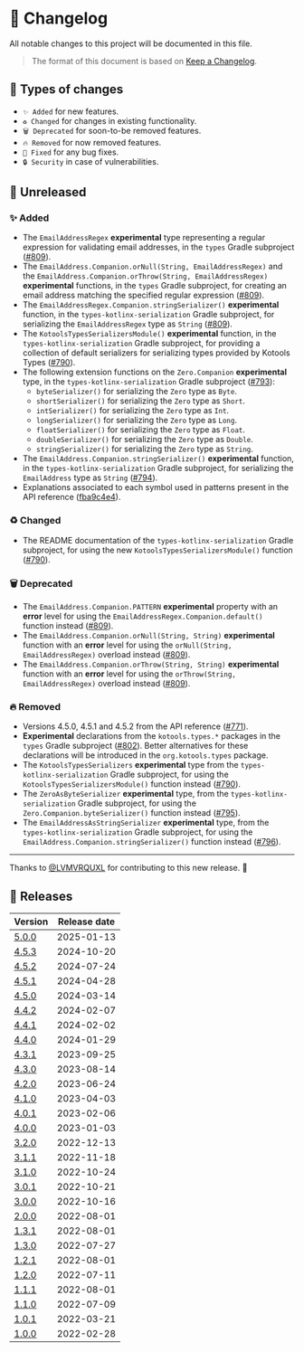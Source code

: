 # 🔄 Changelog

All notable changes to this project will be documented in this file.

> The format of this document is based on
> [Keep a Changelog](https://keepachangelog.com/en/1.1.0).

## 🤔 Types of changes

- `✨ Added` for new features.
- `♻️ Changed` for changes in existing functionality.
- `🗑️ Deprecated` for soon-to-be removed features.
- `🔥 Removed` for now removed features.
- `🐛 Fixed` for any bug fixes.
- `🔒 Security` in case of vulnerabilities.

## 🚧 Unreleased

### ✨ Added

- The `EmailAddressRegex` **experimental** type representing a regular
  expression for validating email addresses, in the `types` Gradle subproject
  ([#809]).
- The `EmailAddress.Companion.orNull(String, EmailAddressRegex)` and the
  `EmailAddress.Companion.orThrow(String, EmailAddressRegex)` **experimental**
  functions, in the `types` Gradle subproject, for creating an email address
  matching the specified regular expression ([#809]).
- The `EmailAddressRegex.Companion.stringSerializer()` **experimental**
  function, in the `types-kotlinx-serialization` Gradle subproject, for
  serializing the `EmailAddressRegex` type as `String` ([#809]).
- The `KotoolsTypesSerializersModule()` **experimental** function, in the
  `types-kotlinx-serialization` Gradle subproject, for providing a collection of
  default serializers for serializing types provided by Kotools Types ([#790]).
- The following extension functions on the `Zero.Companion` **experimental**
  type, in the `types-kotlinx-serialization` Gradle subproject ([#793]):
  - `byteSerializer()` for serializing the `Zero` type as `Byte`.
  - `shortSerializer()` for serializing the `Zero` type as `Short`.
  - `intSerializer()` for serializing the `Zero` type as `Int`.
  - `longSerializer()` for serializing the `Zero` type as `Long`.
  - `floatSerializer()` for serializing the `Zero` type as `Float`.
  - `doubleSerializer()` for serializing the `Zero` type as `Double`.
  - `stringSerializer()` for serializing the `Zero` type as `String`.
- The `EmailAddress.Companion.stringSerializer()` **experimental** function, in
  the `types-kotlinx-serialization` Gradle subproject, for serializing the
  `EmailAddress` type as `String` ([#794]).
- Explanations associated to each symbol used in patterns present in the API
  reference ([fba9c4e4]).

### ♻️ Changed

- The README documentation of the `types-kotlinx-serialization` Gradle
  subproject, for using the new `KotoolsTypesSerializersModule()` function
  ([#790]).

### 🗑️ Deprecated

- The `EmailAddress.Companion.PATTERN` **experimental** property with an
  **error** level for using the `EmailAddressRegex.Companion.default()` function
  instead ([#809]).
- The `EmailAddress.Companion.orNull(String, String)` **experimental** function
  with an **error** level for using the `orNull(String, EmailAddressRegex)`
  overload instead ([#809]).
- The `EmailAddress.Companion.orThrow(String, String)` **experimental** function
  with an **error** level for using the `orThrow(String, EmailAddressRegex)`
  overload instead ([#809]).

### 🔥 Removed

- Versions 4.5.0, 4.5.1 and 4.5.2 from the API reference ([#771]).
- **Experimental** declarations from the `kotools.types.*` packages in the
  `types` Gradle subproject ([#802]). Better alternatives for these declarations
  will be introduced in the `org.kotools.types` package.
- The `KotoolsTypesSerializers` **experimental** type from the
  `types-kotlinx-serialization` Gradle subproject, for using the
  `KotoolsTypesSerializersModule()` function instead ([#790]).
- The `ZeroAsByteSerializer` **experimental** type, from the
  `types-kotlinx-serialization` Gradle subproject, for using the
  `Zero.Companion.byteSerializer()` function instead ([#795]).
- The `EmailAddressAsStringSerializer` **experimental** type, from the
  `types-kotlinx-serialization` Gradle subproject, for using the
  `EmailAddress.Companion.stringSerializer()` function instead ([#796]).

---

Thanks to [@LVMVRQUXL] for contributing to this new release. 🙏

[@LVMVRQUXL]: https://github.com/LVMVRQUXL
[#771]: https://github.com/kotools/types/issues/771
[#790]: https://github.com/kotools/types/issues/790
[#793]: https://github.com/kotools/types/issues/793
[#794]: https://github.com/kotools/types/issues/794
[#795]: https://github.com/kotools/types/issues/795
[#796]: https://github.com/kotools/types/issues/796
[#802]: https://github.com/kotools/types/issues/802
[#809]: https://github.com/kotools/types/issues/809
[fba9c4e4]: https://github.com/kotools/types/commit/fba9c4e4b9bfeef7a6239d7ed522f8140f97a92c

## 🔖 Releases

| Version | Release date |
|---------|--------------|
| [5.0.0] | 2025-01-13   |
| [4.5.3] | 2024-10-20   |
| [4.5.2] | 2024-07-24   |
| [4.5.1] | 2024-04-28   |
| [4.5.0] | 2024-03-14   |
| [4.4.2] | 2024-02-07   |
| [4.4.1] | 2024-02-02   |
| [4.4.0] | 2024-01-29   |
| [4.3.1] | 2023-09-25   |
| [4.3.0] | 2023-08-14   |
| [4.2.0] | 2023-06-24   |
| [4.1.0] | 2023-04-03   |
| [4.0.1] | 2023-02-06   |
| [4.0.0] | 2023-01-03   |
| [3.2.0] | 2022-12-13   |
| [3.1.1] | 2022-11-18   |
| [3.1.0] | 2022-10-24   |
| [3.0.1] | 2022-10-21   |
| [3.0.0] | 2022-10-16   |
| [2.0.0] | 2022-08-01   |
| [1.3.1] | 2022-08-01   |
| [1.3.0] | 2022-07-27   |
| [1.2.1] | 2022-08-01   |
| [1.2.0] | 2022-07-11   |
| [1.1.1] | 2022-08-01   |
| [1.1.0] | 2022-07-09   |
| [1.0.1] | 2022-03-21   |
| [1.0.0] | 2022-02-28   |

[5.0.0]: https://github.com/kotools/types/releases/tag/5.0.0
[4.5.3]: https://github.com/kotools/types/releases/tag/4.5.3
[4.5.2]: https://github.com/kotools/types/releases/tag/4.5.2
[4.5.1]: https://github.com/kotools/types/releases/tag/4.5.1
[4.5.0]: https://github.com/kotools/types/releases/tag/4.5.0
[4.4.2]: https://github.com/kotools/types/releases/tag/4.4.2
[4.4.1]: https://github.com/kotools/types/releases/tag/4.4.1
[4.4.0]: https://github.com/kotools/types/releases/tag/4.4.0
[4.3.1]: https://github.com/kotools/types/releases/tag/4.3.1
[4.3.0]: https://github.com/kotools/types/releases/tag/4.3.0
[4.2.0]: https://github.com/kotools/types/releases/tag/4.2.0
[4.1.0]: https://github.com/kotools/types/releases/tag/4.1.0
[4.0.1]: https://github.com/kotools/types/releases/tag/4.0.1
[4.0.0]: https://github.com/kotools/types/releases/tag/4.0.0
[3.2.0]: https://github.com/kotools/libraries/releases/tag/types-v3.2.0
[3.1.1]: https://github.com/kotools/libraries/releases/tag/types-v3.1.1
[3.1.0]: https://github.com/kotools/types-legacy/releases/tag/v3.1.0
[3.0.1]: https://github.com/kotools/types-legacy/releases/tag/v3.0.1
[3.0.0]: https://github.com/kotools/types-legacy/releases/tag/v3.0.0
[2.0.0]: https://github.com/kotools/types-legacy/releases/tag/v2.0.0
[1.3.1]: https://github.com/kotools/types-legacy/releases/tag/v1.3.1
[1.3.0]: https://github.com/kotools/types-legacy/releases/tag/v1.3.0
[1.2.1]: https://github.com/kotools/types-legacy/releases/tag/v1.2.1
[1.2.0]: https://github.com/kotools/types-legacy/releases/tag/v1.2.0
[1.1.1]: https://github.com/kotools/types-legacy/releases/tag/v1.1.1
[1.1.0]: https://github.com/kotools/types-legacy/releases/tag/v1.1.0
[1.0.1]: https://github.com/kotools/types-legacy/releases/tag/v1.0.1
[1.0.0]: https://github.com/kotools/types-legacy/releases/tag/v1.0.0
